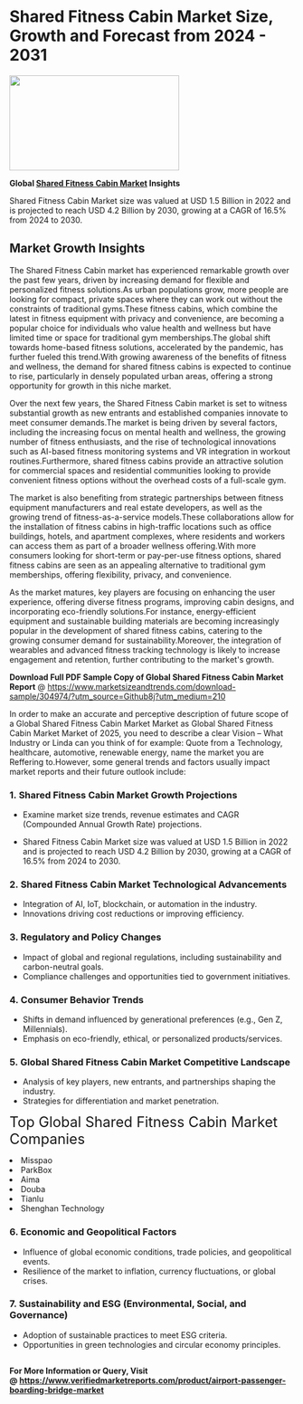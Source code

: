 <H1>Shared Fitness Cabin Market Size, Growth and Forecast from 2024 - 2031</H1><img class="aligncenter size-medium wp-image-584254" src="https://thirdeyenews.in/wp-content/uploads/2024/09/Global-Market-Research-300x168.jpeg" alt="" width="300" height="168" /><p><strong>Global&nbsp;<a href="https://www.marketsizeandtrends.com/download-sample/304974/?utm_source=Github8j?utm_medium=210">Shared Fitness Cabin Market</a> Insights</strong></p><p>Shared Fitness Cabin Market size was valued at USD 1.5 Billion in 2022 and is projected to reach USD 4.2 Billion by 2030, growing at a CAGR of 16.5% from 2024 to 2030.</p><p><h2>Market Growth Insights</h2> <p>The Shared Fitness Cabin market has experienced remarkable growth over the past few years, driven by increasing demand for flexible and personalized fitness solutions.As urban populations grow, more people are looking for compact, private spaces where they can work out without the constraints of traditional gyms.These fitness cabins, which combine the latest in fitness equipment with privacy and convenience, are becoming a popular choice for individuals who value health and wellness but have limited time or space for traditional gym memberships.The global shift towards home-based fitness solutions, accelerated by the pandemic, has further fueled this trend.With growing awareness of the benefits of fitness and wellness, the demand for shared fitness cabins is expected to continue to rise, particularly in densely populated urban areas, offering a strong opportunity for growth in this niche market.</p> <p>Over the next few years, the Shared Fitness Cabin market is set to witness substantial growth as new entrants and established companies innovate to meet consumer demands.The market is being driven by several factors, including the increasing focus on mental health and wellness, the growing number of fitness enthusiasts, and the rise of technological innovations such as AI-based fitness monitoring systems and VR integration in workout routines.Furthermore, shared fitness cabins provide an attractive solution for commercial spaces and residential communities looking to provide convenient fitness options without the overhead costs of a full-scale gym.</p> <p>The market is also benefiting from strategic partnerships between fitness equipment manufacturers and real estate developers, as well as the growing trend of fitness-as-a-service models.These collaborations allow for the installation of fitness cabins in high-traffic locations such as office buildings, hotels, and apartment complexes, where residents and workers can access them as part of a broader wellness offering.With more consumers looking for short-term or pay-per-use fitness options, shared fitness cabins are seen as an appealing alternative to traditional gym memberships, offering flexibility, privacy, and convenience.</p> <p>As the market matures, key players are focusing on enhancing the user experience, offering diverse fitness programs, improving cabin designs, and incorporating eco-friendly solutions.For instance, energy-efficient equipment and sustainable building materials are becoming increasingly popular in the development of shared fitness cabins, catering to the growing consumer demand for sustainability.Moreover, the integration of wearables and advanced fitness tracking technology is likely to increase engagement and retention, further contributing to the market's growth.</p> <p><span class=""><strong>Download Full PDF Sample Copy of Global Shared Fitness Cabin Market Report</strong> @ <a href="https://www.marketsizeandtrends.com/download-sample/304974/?utm_source=Github8j?utm_medium=210" target="_blank">https://www.marketsizeandtrends.com/download-sample/304974/?utm_source=Github8j?utm_medium=210</a></span></p><p>In order to make an accurate and perceptive description of future scope of a Global&nbsp;Shared Fitness Cabin Market Market as Global&nbsp;Shared Fitness Cabin Market Market of 2025, you need to describe a clear Vision &ndash; What Industry or Linda can you think of for example: Quote from a Technology, healthcare, automotive, renewable energy, name the market you are Reffering to.However, some general trends and factors usually impact market reports and their future outlook include:</p><h3>1.&nbsp;<strong>Shared Fitness Cabin Market Growth Projections</strong></h3><ul><li>Examine market size trends, revenue estimates and CAGR (Compounded Annual Growth Rate) projections.</li><li><p>Shared Fitness Cabin Market size was valued at USD 1.5 Billion in 2022 and is projected to reach USD 4.2 Billion by 2030, growing at a CAGR of 16.5% from 2024 to 2030.</p></li></ul><h3>2.&nbsp;<strong>Shared Fitness Cabin Market Technological Advancements</strong></h3><ul><li>Integration of AI, IoT, blockchain, or automation in the industry.</li><li>Innovations driving cost reductions or improving efficiency.</li></ul><h3>3.&nbsp;<strong>Regulatory and Policy Changes</strong></h3><ul><li>Impact of global and regional regulations, including sustainability and carbon-neutral goals.</li><li>Compliance challenges and opportunities tied to government initiatives.</li></ul><h3>4.&nbsp;<strong>Consumer Behavior Trends</strong></h3><ul><li>Shifts in demand influenced by generational preferences (e.g., Gen Z, Millennials).</li><li>Emphasis on eco-friendly, ethical, or personalized products/services.</li></ul><h3>5.&nbsp;<strong>Global Shared Fitness Cabin Market Competitive Landscape</strong></h3><ul><li>Analysis of key players, new entrants, and partnerships shaping the industry.</li><li>Strategies for differentiation and market penetration.</li></ul><p data-pm-slice="1 1 []"><span style="color: inherit; font-family: inherit; font-size: 25px;">Top Global Shared Fitness Cabin Market Companies</span></p><div class="" data-test-id=""><p><li>Misspao</li><li> ParkBox</li><li> Aima</li><li> Douba</li><li> Tianlu</li><li> Shenghan Technology</li></p></div><h3>6.&nbsp;<strong>Economic and Geopolitical Factors</strong></h3><ul><li>Influence of global economic conditions, trade policies, and geopolitical events.</li><li>Resilience of the market to inflation, currency fluctuations, or global crises.</li></ul><h3>7.&nbsp;<strong>Sustainability and ESG (Environmental, Social, and Governance)</strong></h3><ul><li>Adoption of sustainable practices to meet ESG criteria.</li><li>Opportunities in green technologies and circular economy principles.</li></ul><h2><strong style="font-size: 14px;">For More Information or Query, Visit @&nbsp;</strong><a style="background-color: #ffffff; font-size: 14px;" href="https://www.marketsizeandtrends.com/report/shared-fitness-cabin-market/" target="_blank">https://www.verifiedmarketreports.com/product/airport-passenger-boarding-bridge-market</a></h2>